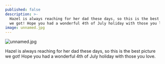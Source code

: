 ```yaml
---
published: false
description: >-
  Hazel is always reaching for her dad these days, so this is the best picture
  we got! Hope you had a wonderful 4th of July holiday with those you love.
image: unnamed.jpg
---
```

![unnamed.jpg]({{site.baseurl}}/_posts/unnamed.jpg)

Hazel is always reaching for her dad these days, so this is the best picture we got! Hope you had a wonderful 4th of July holiday with those you love.
